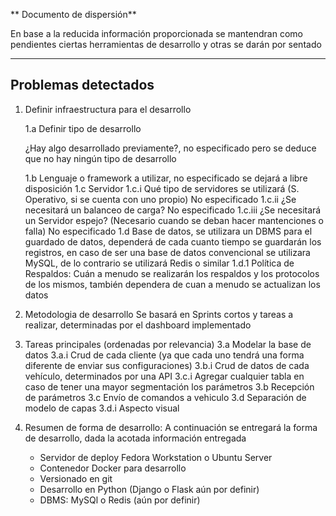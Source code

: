 ** Documento de dispersión**

En base a la reducida información proporcionada se mantendran como pendientes ciertas herramientas 
de desarrollo y otras se darán por sentado

---

## Problemas detectados

1. Definir infraestructura para el desarrollo

	1.a Definir tipo de desarrollo

	¿Hay algo desarrollado previamente?, no especificado pero se deduce que no hay ningún tipo de desarrollo

	1.b Lenguaje o framework a utilizar, no especificado se dejará a libre disposición
	1.c Servidor
		1.c.i Qué tipo de servidores se utilizará (S. Operativo, si se cuenta con uno propio) No especificado
		1.c.ii ¿Se necesitará un balanceo de carga? No especificado
		1.c.iii ¿Se necesitará un Servidor espejo? (Necesario cuando se deban hacer mantenciones o falla) No especificado
	1.d Base de datos, se utilizara un DBMS para el guardado de datos, dependerá de cada cuanto tiempo se guardarán
	los registros, en caso de ser una base de datos convencional se utilizara MySQL, de lo contrario se utilizará
	Redis o similar
		1.d.1 Política de Respaldos: Cuán a menudo se realizarán los respaldos y los protocolos de los mismos, 
		también dependera de cuan a menudo se actualizan los datos

2. Metodologia de desarrollo
	Se basará en Sprints cortos y tareas a realizar, determinadas por el dashboard implementado

3. Tareas principales (ordenadas por relevancia)
	3.a Modelar la base de datos
		3.a.i Crud de cada cliente (ya que cada uno tendrá una forma diferente de enviar sus configuraciones)
		3.b.i Crud de datos de cada vehículo, determinados por una API
		3.c.i Agregar cualquier tabla en caso de tener una mayor segmentación los parámetros 
	3.b Recepción de parámetros
	3.c Envío de comandos a vehiculo
	3.d Separación de modelo de capas
		3.d.i Aspecto visual
		
4. Resumen de forma de desarrollo:
	A continuación se entregará la forma de desarrollo, dada la acotada  información entregada
	- Servidor de deploy Fedora Workstation o Ubuntu Server
    - Contenedor Docker para desarrollo
    - Versionado en git
	- Desarrollo en Python (Django o Flask aún por definir)
	- DBMS: MySQl o Redis (aún por definir)
